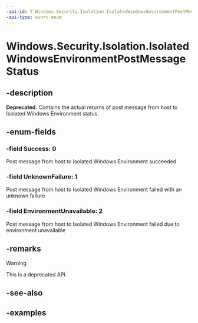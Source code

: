 ```yaml
---
-api-id: T:Windows.Security.Isolation.IsolatedWindowsEnvironmentPostMessageStatus
-api-type: winrt enum
---
```


# Windows.Security.Isolation.IsolatedWindowsEnvironmentPostMessageStatus

<!--
public enum IsolatedWindowsEnvironmentPostMessageStatus
-->

## -description

**Deprecated.** Contains the actual returns of post message from host to Isolated Windows Environment status.

## -enum-fields

### -field Success: 0

Post message from host to Isolated Windows Environment succeeded

### -field UnknownFailure: 1

Post message from host to Isolated Windows Environment failed with an unknown failure

### -field EnvironmentUnavailable: 2

Post message from host to Isolated Windows Environment failed due to environment unavailable

## -remarks

> [!WARNING]
> This is a deprecated API.

## -see-also

## -examples

